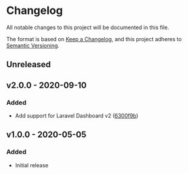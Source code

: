 # Changelog

All notable changes to this project will be documented in this file.

The format is based on [Keep a Changelog](https://keepachangelog.com), and this project adheres to [Semantic Versioning](https://semver.org).

## Unreleased

## v2.0.0 - 2020-09-10

### Added
- Add support for Laravel Dashboard v2 ([6300f9b](https://github.com/owenvoke/laravel-dashboard-pihole-tile/commit/6300f9bf115f8aac99fe44d2b9dfd0cfe5d863db))

## v1.0.0 - 2020-05-05

### Added
- Initial release
